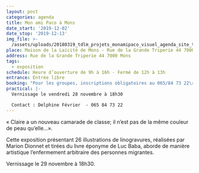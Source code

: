```yaml
---
layout: post
categories: agenda
title: Mon ami Paco à Mons
date_start: '2019-12-02'
date_stop: '2019-12-13'
img_file: >-
  /assets/uploads/20180319_tdlm_projets_monamipaco_visuel_agenda_site_territoires-1-.jpg
place: Maison de la Laïcité de Mons - Rue de la Grande Triperie 44 7000 Mons
address: Rue de la Grande Triperie 44 7000 Mons
tags:
  - exposition
schedule: Heure d’ouverture de 9h à 16h - Fermé de 12h à 13h
entrance: Entrée libre
booking: "Pour les groupes, inscriptions obligatoires au 065/84 73 22\r ou delphine.fevrier@laicite.net"
practical: |-
  Vernissage le vendredi 28 novembre à 18h30

  Contact : Delphine Février  - 065 84 73 22
---
```

« Claire a un nouveau camarade de classe; il n’est pas de la même couleur de peau qu’elle...».

Cette exposition présentant 26 illustrations de linogravures, réalisées par Marion Dionnet et tirées du livre éponyme de Luc Baba, aborde de manière artistique l’enfermement arbitraire des personnes migrantes.

Vernissage le 29 novembre à 18h30.
